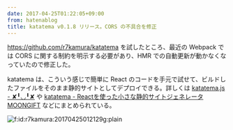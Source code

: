 ```yaml
---
date: 2017-04-25T01:22:05+09:00
from: hatenablog
title: katatema v0.1.8 リリース。CORS の不具合を修正
---
```


<p><a href="https://github.com/r7kamura/katatema">https://github.com/r7kamura/katatema</a> を試したところ、最近の Webpack では CORS に関する制約を明示する必要があり、HMR での自動更新が動かなくなっていたので修正した。</p>

<p>katatema は、こういう感じで簡単に React のコードを手元で試せて、ビルドしたファイルをそのまま静的サイトとしてデプロイできる。詳しくは <a href="http://r7kamura.hatenablog.com/entry/2016/11/24/030101">katatema.js - ✘╹◡╹✘</a> や <a href="http://www.moongift.jp/2016/12/katatema-react%E3%82%92%E4%BD%BF%E3%81%A3%E3%81%9F%E5%B0%8F%E3%81%95%E3%81%AA%E9%9D%99%E7%9A%84%E3%82%B5%E3%82%A4%E3%83%88%E3%82%B8%E3%82%A7%E3%83%8D%E3%83%AC%E3%83%BC%E3%82%BF/">katatema - Reactを使った小さな静的サイトジェネレータ MOONGIFT</a> などにまとめられている。</p>

<p><span itemscope itemtype="http://schema.org/Photograph"><img src="https://cdn-ak.f.st-hatena.com/images/fotolife/r/r7kamura/20170425/20170425012129.gif" alt="f:id:r7kamura:20170425012129g:plain" title="f:id:r7kamura:20170425012129g:plain" class="hatena-fotolife" itemprop="image"></span></p>

